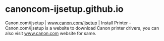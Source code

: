 # canoncom-ijsetup.github.io
Canon.com/ijsetup | www.canon.com/ijsetup | Install Printer - Canon.com/ijsetup is a website to download Canon printer drivers, you can also visit www.canon.com website for same.
